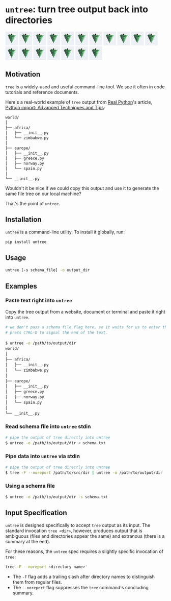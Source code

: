 # `untree`: turn tree output back into directories

![untree logo](untree-logo.png) 
![untree logo](untree-logo.png) 
![untree logo](untree-logo.png) 
![untree logo](untree-logo.png) 
![untree logo](untree-logo.png) 
![untree logo](untree-logo.png) 
![untree logo](untree-logo.png) 
![untree logo](untree-logo.png) 
![untree logo](untree-logo.png) 
![untree logo](untree-logo.png) 
![untree logo](untree-logo.png) 
![untree logo](untree-logo.png) 
![untree logo](untree-logo.png) 
![untree logo](untree-logo.png) 
![untree logo](untree-logo.png) 
![untree logo](untree-logo.png) 
![untree logo](untree-logo.png) 
![untree logo](untree-logo.png) 

## Motivation

`tree` is a widely-used and useful command-line tool.  We see it often in code tutorials and reference documents.

Here's a real-world example of `tree` output from [Real Python](realpython.com)'s article, [Python import: Advanced Techniques and Tips](https://realpython.com/python-import):

```
world/
│
├── africa/
│   ├── __init__.py
│   └── zimbabwe.py
│
├── europe/
│   ├── __init__.py
│   ├── greece.py
│   ├── norway.py
│   └── spain.py
│
└── __init__.py
```

Wouldn't it be nice if we could copy this output and use it to generate the same file tree on our local machine? 

That's the point of `untree`.

## Installation
`untree` is a command-line utility.  To install it globally, run:

```bash
pip install untree
```

## Usage

```bash
untree [-s schema_file] -o output_dir
```

## Examples

### Paste text right into `untree`

Copy the tree output from a website, document or terminal and paste it right into `untree`.

```bash
# we don't pass a schema file flag here, so it waits for us to enter the schema directly.
# press CTRL-D to signal the end of the text.

$ untree -o /path/to/output/dir
world/
│
├── africa/
│   ├── __init__.py
│   └── zimbabwe.py
│
├── europe/
│   ├── __init__.py
│   ├── greece.py
│   ├── norway.py
│   └── spain.py
│
└── __init__.py
```

### Read schema file into `untree` stdin

```bash
# pipe the output of tree directly into untree
$ untree -o /path/to/output/dir < schema.txt
```

### Pipe data into `untree` via stdin

```bash
# pipe the output of tree directly into untree
$ tree -F --noreport /path/to/src/dir | untree -o /path/to/output/dir
```

### Using a schema file

```bash
$ untree -o /path/to/output/dir -s schema.txt
```

## Input Specification

`untree` is designed specifically to accept `tree` output as its input. The standard invocation `tree <dir>`, however, produces output that is ambiguous (files and directories appear the same) and extranous (there is a summary at the end).

For these reasons, the `untree` spec requires a slightly specific invocation of `tree`: 

```bash
tree -F --noreport <directory name>'
```

- The `-F` flag adds a trailing slash after directory names to distinguish them from regular files.
- The `--noreport` flag suppresses the `tree` command's concluding summary.
